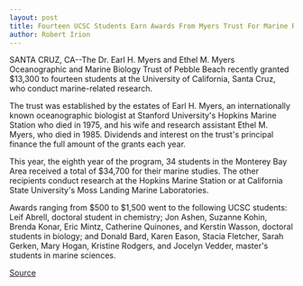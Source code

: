 ```yaml
---
layout: post
title: Fourteen UCSC Students Earn Awards From Myers Trust For Marine Research 
author: Robert Irion
---
```


SANTA CRUZ, CA--The Dr. Earl H. Myers and Ethel M. Myers  Oceanographic and Marine Biology Trust of Pebble Beach recently  granted $13,300 to fourteen students at the University of California,  Santa Cruz, who conduct marine-related research.

The trust was established by the estates of Earl H. Myers, an  internationally known oceanographic biologist at Stanford  University's Hopkins Marine Station who died in 1975, and his wife  and research assistant Ethel M. Myers, who died in 1985. Dividends  and interest on the trust's principal finance the full amount of the  grants each year.

This year, the eighth year of the program, 34 students in the  Monterey Bay Area received a total of $34,700 for their marine  studies. The other recipients conduct research at the Hopkins Marine  Station or at California State University's Moss Landing Marine  Laboratories.

Awards ranging from $500 to $1,500 went to the following  UCSC students: Leif Abrell, doctoral student in chemistry; Jon  Ashen, Suzanne Kohin, Brenda Konar, Eric Mintz, Catherine Quinones,  and Kerstin Wasson, doctoral students in biology; and Donald Bard,  Karen Eason, Stacia Fletcher, Sarah Gerken, Mary Hogan, Kristine  Rodgers, and Jocelyn Vedder, master's students in marine sciences.

[Source](http://www1.ucsc.edu/news_events/press_releases/archive/93-94/05-94/051794-Fourteen_UCSC_stude.html "Permalink to 051794-Fourteen_UCSC_stude")
